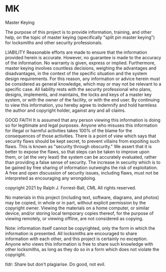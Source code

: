 # MK
Master Keying

The purpose of this project is to provide information, training, and other help, on
the topic of master keying (specifically "split pin master keying") for locksmiths
and other security professionals.

LIABILITY
Reasonable efforts are made to ensure that the information provided herein is accurate.
However, no guarantee is made to the accuracy of the information. No warranty is given,
express or implied. Furthermore, master keying involves countless decisions, weighing
the advantages and disadvantages, in the context of the specific situation and the
system design requirements. For this reason, any information or advice herein must be
considered as general knowledge, which may or may not be relevant to a specific case.
All liability rests with the security professional who plans, designs, implements, and
maintains, the locks and keys of a master key system, or with the owner of the facility,
or with the end user. By continuing to view this information, you hereby agree to
indemnify and hold harmless the author and copyright holder, against any and all claims.

GOOD FAITH
It is assumed that any person viewing this information is doing so for legitimate and
legal purposes. Anyone who misuses this information for illegal or harmful activities
takes 100% of the blame for the consequences of those activities. There is a point of
view which says that security flaws should be kept secret, to prevent villains from
expoiting such flaws. This is known as "security through obscurity." We assert that it
is better to expose the flaws, so that steps can be taken to improve upon them, or (at
the very least) the system can be accurately evaluated, rather than providing a false
sense of security. The increase in security which is to be gained by free sharing of
information outweighs the risk of exploitation. A free and open discussion of security
issues, including flaws, must not be interpreted as encouraging any wrongdoing.

copyright 2021 by Ralph J. Forrest-Ball, CML
All rights reserved.

No materials in this project (including text, software, diagrams, and photos) may be
copied, in whole or in part, without explicit permission by the copyright owner.
Viewing the materials on a home computer, or similar device, and/or storing local
temporary copies thereof, for the purpose of viewing remotely, or viewing offline,
are not considered as copying.

Note: information itself cannot be copyrighted, only the form in which the information
is presented. All locksmiths are encouraged to share information with each other, and
this project is certainly no exception. Anyone who views this information is free to
share such knowledge with other locksmiths, as long as they do so in a form which does
not violate the copyright.

tldr: Share but don't plagiarise. Do good, not evil.
